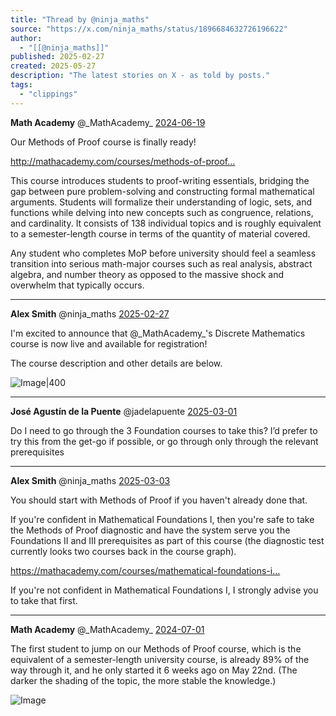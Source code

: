```yaml
---
title: "Thread by @ninja_maths"
source: "https://x.com/ninja_maths/status/1896684632726196622"
author:
  - "[[@ninja_maths]]"
published: 2025-02-27
created: 2025-05-27
description: "The latest stories on X - as told by posts."
tags:
  - "clippings"
---
```

**Math Academy** @\_MathAcademy\_ [2024-06-19](https://x.com/_MathAcademy_/status/1803228367065645086)

Our Methods of Proof course is finally ready!

http://mathacademy.com/courses/methods-of-proof…

This course introduces students to proof-writing essentials, bridging the gap between pure problem-solving and constructing formal mathematical arguments. Students will formalize their understanding of logic, sets, and functions while delving into new concepts such as congruence, relations, and cardinality. It consists of 138 individual topics and is roughly equivalent to a semester-length course in terms of the quantity of material covered.

Any student who completes MoP before university should feel a seamless transition into serious math-major courses such as real analysis, abstract algebra, and number theory as opposed to the massive shock and overwhelm that typically occurs.

---

**Alex Smith** @ninja\_maths [2025-02-27](https://x.com/ninja_maths/status/1895211057741709472)

I'm excited to announce that @\_MathAcademy\_'s Discrete Mathematics course is now live and available for registration!

The course description and other details are below.

![Image|400](https://pbs.twimg.com/media/Gk0bJsQWQAAbu7t?format=jpg&name=large)

---

**José Agustín de la Puente** @jadelapuente [2025-03-01](https://x.com/jadelapuente/status/1895775212375064830)

Do I need to go through the 3 Foundation courses to take this? I’d prefer to try this from the get-go if possible, or go through only through the relevant prerequisites

---

**Alex Smith** @ninja\_maths [2025-03-03](https://x.com/ninja_maths/status/1896684632726196622)

You should start with Methods of Proof if you haven't already done that.

If you're confident in Mathematical Foundations I, then you're safe to take the Methods of Proof diagnostic and have the system serve you the Foundations II and III prerequisites as part of this course (the diagnostic test currently looks two courses back in the course graph).

https://mathacademy.com/courses/mathematical-foundations-i…

If you're not confident in Mathematical Foundations I, I strongly advise you to take that first.

---

**Math Academy** @\_MathAcademy\_ [2024-07-01](https://x.com/_MathAcademy_/status/1807822301372862547)

The first student to jump on our Methods of Proof course, which is the equivalent of a semester-length university course, is already 89% of the way through it, and he only started it 6 weeks ago on May 22nd. (The darker the shading of the topic, the more stable the knowledge.)

![Image](https://pbs.twimg.com/media/GRasslTbEAAefHH?format=jpg&name=large)

